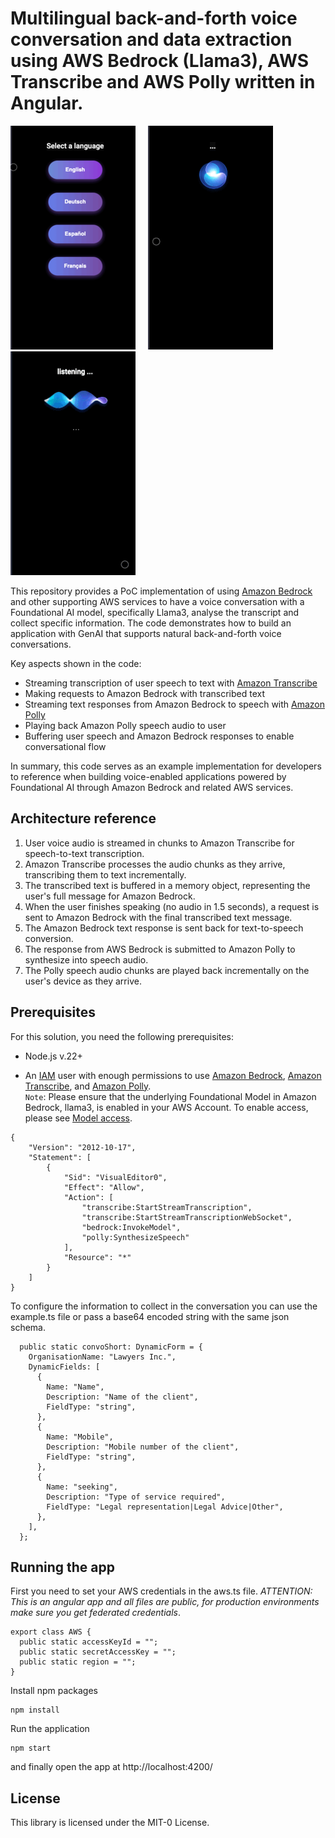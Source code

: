 # Multilingual back-and-forth voice conversation and data extraction using AWS Bedrock (Llama3), AWS Transcribe and AWS Polly written in Angular.

![arch](./src/assets/lang-select.png) &nbsp;&nbsp;&nbsp; ![arch](./src/assets/ai-talking.gif) &nbsp;&nbsp;&nbsp; ![arch](./src/assets/human-talking.gif) 


This repository provides a PoC implementation of using [Amazon Bedrock](https://aws.amazon.com/bedrock/) and other supporting AWS services to have a voice conversation with a Foundational AI model, specifically Llama3, analyse the transcript and collect specific information.
The code demonstrates how to build an application with GenAI that supports natural back-and-forth voice conversations.

Key aspects shown in the code:

- Streaming transcription of user speech to text with [Amazon Transcribe](https://aws.amazon.com/pm/transcribe)
- Making requests to Amazon Bedrock with transcribed text
- Streaming text responses from Amazon Bedrock to speech with [Amazon Polly](https://aws.amazon.com/polly/)
- Playing back Amazon Polly speech audio to user
- Buffering user speech and Amazon Bedrock responses to enable conversational flow

In summary, this code serves as an example implementation for developers to reference when building voice-enabled applications powered by Foundational AI through Amazon Bedrock and related AWS services.

## Architecture reference

1. User voice audio is streamed in chunks to Amazon Transcribe for speech-to-text transcription.
2. Amazon Transcribe processes the audio chunks as they arrive, transcribing them to text incrementally.
3. The transcribed text is buffered in a memory object, representing the user's full message for Amazon Bedrock.
4. When the user finishes speaking (no audio in 1.5 seconds), a request is sent to Amazon Bedrock with the final transcribed text message.
5. The Amazon Bedrock text response is sent back for text-to-speech conversion.
6. The response from AWS Bedrock is submitted to Amazon Polly to synthesize into speech audio.
7. The Polly speech audio chunks are played back incrementally on the user's device as they arrive.

## Prerequisites

For this solution, you need the following prerequisites:

* Node.js v.22+  
  
* An [IAM](https://aws.amazon.com/iam/) user with enough permissions to use [Amazon Bedrock](https://aws.amazon.com/bedrock/), [Amazon Transcribe](https://aws.amazon.com/pm/transcribe), and [Amazon Polly](https://aws.amazon.com/polly/).  
  `Note`: Please ensure that the underlying Foundational Model in Amazon Bedrock, llama3, is enabled in your AWS Account. To enable access, please see [Model access](https://aws.amazon.com/bedrock/llama/).

```shell
{
    "Version": "2012-10-17",
    "Statement": [
        {
            "Sid": "VisualEditor0",
            "Effect": "Allow",
            "Action": [
                "transcribe:StartStreamTranscription",
                "transcribe:StartStreamTranscriptionWebSocket",
                "bedrock:InvokeModel",
                "polly:SynthesizeSpeech"
            ],
            "Resource": "*"
        }
    ]
}
```

To configure the information to collect in the conversation you can use the example.ts file or pass a base64 encoded string with the same json schema.

```shell
  public static convoShort: DynamicForm = {
    OrganisationName: "Lawyers Inc.",
    DynamicFields: [
      {
        Name: "Name",
        Description: "Name of the client",
        FieldType: "string",
      },
      {
        Name: "Mobile",
        Description: "Mobile number of the client",
        FieldType: "string",
      },
      {
        Name: "seeking",
        Description: "Type of service required",
        FieldType: "Legal representation|Legal Advice|Other",
      },
    ],
  };
```

## Running the app

First you need to set your AWS credentials in the aws.ts file. *ATTENTION: This is an angular app and all files are public, for production environments make sure you get federated credentials*.

```shell
export class AWS {
  public static accessKeyId = "";
  public static secretAccessKey = "";
  public static region = "";
}
```

Install npm packages

```shell
npm install
```

Run the application

```shell
npm start
```

and finally open the app at http://localhost:4200/

## License

This library is licensed under the MIT-0 License.